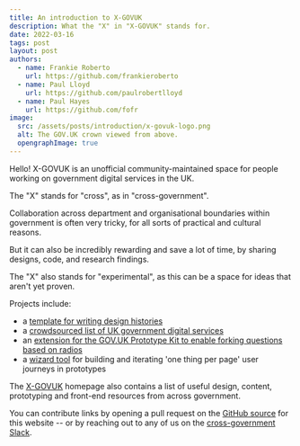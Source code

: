 ```yaml
---
title: An introduction to X-GOVUK
description: What the "X" in "X-GOVUK" stands for.
date: 2022-03-16
tags: post
layout: post
authors:
  - name: Frankie Roberto
    url: https://github.com/frankieroberto
  - name: Paul Lloyd
    url: https://github.com/paulrobertlloyd
  - name: Paul Hayes
    url: https://github.com/fofr
image:
  src: /assets/posts/introduction/x-govuk-logo.png
  alt: The GOV.UK crown viewed from above.
  opengraphImage: true
---
```


Hello! X-GOVUK is an unofficial community-maintained space for people working on government digital services in the UK.

The "X" stands for "cross", as in "cross-government".

Collaboration across department and organisational boundaries within government is often very tricky, for all sorts of practical and cultural reasons.

But it can also be incredibly rewarding and save a lot of time, by sharing designs, code, and research findings.

The "X" also stands for "experimental", as this can be a space for ideas that aren't yet proven.

Projects include:

* a [template for writing design histories](https://github.com/x-govuk/govuk-design-history-template)
* a [crowdsourced list of UK government digital services](https://govuk-digital-services.herokuapp.com)
* an [extension for the GOV.UK Prototype Kit to enable forking questions based on radios](https://github.com/x-govuk/prototype-navigation-radios)
* a [wizard tool](https://github.com/x-govuk/govuk-prototype-wizard) for building and iterating 'one thing per page' user journeys in prototypes

The [X-GOVUK](/) homepage also contains a list of useful design, content, prototyping and front-end resources from across government.

You can contribute links by opening a pull request on the [GitHub source](https://github.com/x-govuk/x-govuk.github.io) for this website -- or by reaching out to any of us on the [cross-government Slack](https://ukgovernmentdigital.slack.com/).

